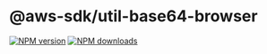 # @aws-sdk/util-base64-browser

[![NPM version](https://img.shields.io/npm/v/@aws-sdk/util-base64-browser.svg)](https://www.npmjs.com/package/@aws-sdk/util-base64-browser)
[![NPM downloads](https://img.shields.io/npm/dm/@aws-sdk/util-base64-browser.svg)](https://www.npmjs.com/package/@aws-sdk/util-base64-browser)
